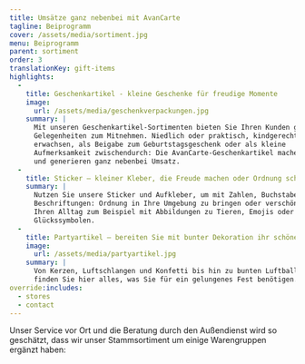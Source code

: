 ```yaml
---
title: Umsätze ganz nebenbei mit AvanCarte
tagline: Beiprogramm
cover: /assets/media/sortiment.jpg
menu: Beiprogramm
parent: sortiment
order: 3
translationKey: gift-items
highlights:
  -
    title: Geschenkartikel - kleine Geschenke für freudige Momente
    image:
      url: /assets/media/geschenkverpackungen.jpg
    summary: |
      Mit unseren Geschenkartikel-Sortimenten bieten Sie Ihren Kunden günstige
      Gelegenheiten zum Mitnehmen. Niedlich oder praktisch, kindgerecht oder
      erwachsen, als Beigabe zum Geburtstagsgeschenk oder als kleine
      Aufmerksamkeit zwischendurch: Die AvanCarte-Geschenkartikel machen Spaß
      und generieren ganz nebenbei Umsatz.
  -
    title: Sticker – kleiner Kleber, die Freude machen oder Ordnung schaffen
    summary: |
      Nutzen Sie unsere Sticker und Aufkleber, um mit Zahlen, Buchstaben oder
      Beschriftungen: Ordnung in Ihre Umgebung zu bringen oder verschönern Sie
      Ihren Alltag zum Beispiel mit Abbildungen zu Tieren, Emojis oder
      Glückssymbolen.
  -
    title: Partyartikel – bereiten Sie mit bunter Dekoration ihr schönes Fest vor
    image:
      url: /assets/media/partyartikel.jpg
    summary: |
      Von Kerzen, Luftschlangen und Konfetti bis hin zu bunten Luftballons
      finden Sie hier alles, was Sie für ein gelungenes Fest benötigen.
override:includes:
  - stores
  - contact
---
```

Unser Service vor Ort und die Beratung durch den Außendienst wird so geschätzt, dass wir unser Stammsortiment um einige Warengruppen ergänzt haben:
